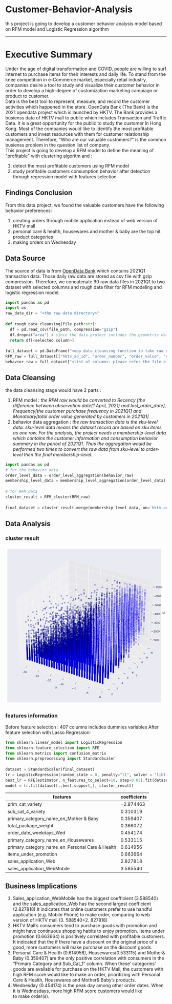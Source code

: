 # Customer-Behavior-Analysis
this project is going to develop a customer behavior analysis model based on RFM model and Logistic Regression algorithm <br>
____
# Executive Summary
Under the age of digital transformation and COVID, people are willing to surf internet to purchase items for their interests and daily life. To stand from the knee competition in e-Commerce market, especially retail industry, companies desire a tool to study and visualize their customer behavior in order to develop a high-degree of customization marketing campiagn or product to customer.<br>
Data is the best tool to represent, measure, and record the customer activities which happened in the store. OpenData Bank (The Bank) is the 2021 opendata project which is launched by HKTV. The Bank provides a busienss data of HKTV mall to public which includes Transaction and Traffic Data. It is a great opportunity for the public to study the customer in Hong Kong. Most of the companies would like to identify the most profitable customers and invest resources with them for customer relationship management. Therefore, "Who are our valuable customers?" is the common busienss problem in the question list of company. <br>
This project is going to develop a RFM model to define the meaning of "profitable" with clustering algoritm and :<br>
1. detect the most profitable customers using RFM model
2. study profitable customers consumption behavior after detection through regression model with features selection
## Findings Conclusion
From this data project, we found the valuable customers have the following behavior preferences:
1. creating orders through mobile application instead of web version of HKTV mall
2. personal care & health, housewares and mother & baby are the top hit product categories
3. making orders on Wednesday

## Data Source
The source of data is from [OpenData Bank](https://opendatabank.hktvmall.com/portal/home) which contains 2021Q1 transaction data. Those daily raw data are stored as csv file with gzip compression. Therefore, we concatenate 90 raw data files in 2021Q1 to two dataset with selected columns and rough data filter for RFM modeling and logistic regression model. 

```python 
import pandas as pd
import os
raw_data_dir = "<the raw data directory>"

def rough_data_cleansing(file_path:str):
  df = pd.read_csv(file_path, compression="gzip")
  df.dropna("area") # since the data project includes the geometric data for analysis, we have to filter out the na value from the raw data
  return df[<selected column>]
  
full_dataset = pd.DataFrame("<map data_cleansing function to take raw data with rough cleaning from raw_data_dir>")
RFM_raw = full_dataset[["hktv_ad_id", "order_number", "order_value", "order_date"]]
behavior_raw = full_dataset["<list of columns: please refer the file of keep_columns.csv>"]
```

## Data Cleansing
the data cleansing stage would have 2 parts :
1. RFM model : _the RFM raw would be converted to Recency [the difference between observation date(1 April, 2021) and last_order_date], Frequency[the customer purchase frequency in 2021Q1] and Monatoary[total order value generated by customers in 2021Q1]_
2. behavior data aggregation : _the raw transaction data is the sku-level data. sku-level data means the dataset record are based on sku items as one row. For the analysis, the project needs a membership-level data which contains the customer information and consumption behavior summary in the period of 2021Q1. Thus the aggregation would be performed two times to convert the raw data from sku-level to order-level then the final membership-level._

```python 
import pandas as pd
# for the behavior data
order_level_data = order_level_aggregation(behavior_raw)
membership_level_data = membership_level_aggregation(order_level_data)

# for RFM data
cluster_result = RFM_cluster(RFM_raw)

final_dataset = cluster_result.merge(membership_level_data, on='hktv_ad_id')
```

## Data Analysis
### cluster result
![cluster result](output.png "cluster result")
### features information
Before feature selection : 407 columns includes dummies variables
After feature selection with Lasso Regression:
```python
from sklearn.linear_model import LogisticRegression
from sklearn.feature_selection import RFE
from sklearn.metrics import confusion_matrix
from sklearn.preprocessing import StandardScaler

dataset = StandardScaler(final_dataset)
lr = LogisticRegression(random_state = 0, penalty="l1", solver = "liblinear")
best_lr = RFE(estimator, n_features_to_select=10, step=0.05).fit(dataset, cluster_result)
model = lr.fit(dataset[:,best.support_], cluster_result)
```
|features|coefficients|
|-----------------------|------------------|
|prim_cat_variety|-2.874463|
|sub_cat_4_variety|0.310319|
|primary_category_name_en_Mother & Baby|0.359407|
|total_package_weight|0.366072|
|order_date_weekdays_Wed|0.454174|
|primary_category_name_en_Housewares|0.533115|
|primary_category_name_en_Personal Care & Health|0.614956|
|items_under_promotion|0.663664|
|sales_application_Web|2.827818|
|sales_application_WebMobile|3.585540|

## Business Implications
1. Sales_application_WebMobile has the biggest coefficient (3.588540) and the sales_application_Web has the second largest coefficient (2.827818).It indicates that online customers prefer to use handful application (e.g. Mobile Phone) to make order, comparing to web version of HKTV mall (3. 588540>2. 827818)<br>
2. HKTV Mall’s consumers tend to purchase goods with promotion and might have continuous shopping habits to enjoy promotion. Items under promotion (0.663664) is positively correlated with profitable customers. It indicated that the if there have a discount on the original price of a good, more customers will make purchase on the discount goods.
3.	Personal Care & Health (0.614956), Housewares(0.533115) and Mother& Baby (0.359407) are the only positive correlation with consumers in the “Primary Category and Sub_Cat_1” column. When these’ categories’ goods are available for purchase on the HKTV Mall, the customers with high RFM score would like to make an order, prioritizing with Personal Care & Health, Housewares and Mother& Baby’s products.
4.	Wednesday (0.454174) is the peak day among other order dates. When it is Wednesdays, more high RFM score customers would like to make order(s).
